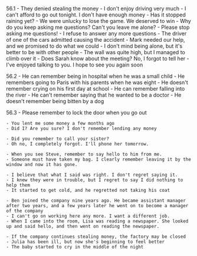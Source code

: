 56.1
     - They denied stealing the money
     - I don't enjoy driving very much
     - I can't afford to go out tonight. I don't have enough money
     - Has it stopped raining yet?
     - We were unlucky to lose the game. We deserved to win
     - Why do you keep asking me questions? Can't you leave me alone?
     - Please stop asking me questions!
     - I refuse to answer any more questions
     - The driver of one of the cars admitted causing the accident
     - Mark needed our help, and we promised to do what we could
     - I don't mind being alone, but it's better to be with other people
     - The wall was quite high, but I managed to climb over it
     - Does Sarah know about the meeting? No, I forgot to tell her
     - I've enjoyed talking to you. I hope to see you again soon

56.2
    - He can remember being in hospital when he was a small child
    - He remembers going to Paris with his parents when he was eight
    - He doesn't remember crying on his first day at school
    - He can remember falling into the river
    - He can't remember saying that he wanted to be a doctor
    - He doesn't remember being bitten by a dog

56.3
    - Please remember to lock the door when you go out

    - You lent me some money a few months ago
    - Did I? Are you sure? I don't remember lending any money

    - Did you remember to call your sister?
    - Oh no, I completely forgot. I'll phone her tomorrow.

    - When you see Steve, remember to say hello to him from me.
    - Someone must have taken my bag. I clearly remember leaving it by the window and now it has gone.

    - I believe that what I said was right. I don't regret saying it.
    - I knew they were in trouble, but I regret to say I did nothing to help them
    - It started to get cold, and he regretted not taking his coat

    - Ben joined the company nine years ago. He became assistant manager after two years, and a few years later he went on to become a manager of the company
    - I can't go on working here any more. I want a different job.
    - When I came into the room, Lisa was reading a newspaper. She looked up and said hello, and then went on reading the newspaper.

    - If the company continues stealing money, the factory may be closed
    - Julia has been ill, but now she's beginning to feel better
    - The baby started to cry in the middle of the night